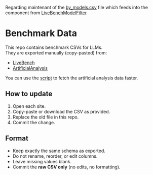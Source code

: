 Regarding maintenant of the [by_models.csv](\static\data\by_models.csv) file which feeds into the component from [LiveBenchModelFilter](\components\react-components\livebench-model-filter.js)

# Benchmark Data

This repo contains benchmark CSVs for LLMs.  
They are exported manually (copy-pasted) from:

- [LiveBench](https://livebench.ai/#/)
- [ArtificialAnalysis](https://artificialanalysis.ai/)

You can use the [script](\static\data\script\Clean_and_Extend_getlivebench_data.ipynb) to fetch the artificial analysis data faster.

## How to update

1. Open each site.
2. Copy-paste or download the CSV as provided.
3. Replace the old file in this repo.
4. Commit the change.

## Format

- Keep exactly the same schema as exported.
- Do not rename, reorder, or edit columns.
- Leave missing values blank.
- Commit the **raw CSV only** (no edits, no formatting).
